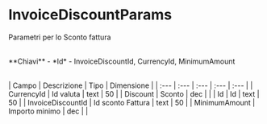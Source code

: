 # InvoiceDiscountParams
Parametri per lo Sconto fattura

<br>
**Chiavi**
- *Id*
- InvoiceDiscountId, CurrencyId, MinimumAmount
<br><br>

| Campo | Descrizione | Tipo | Dimensione | 
| :--- | :--- | :--- | :--- | :--- |
| CurrencyId | Id valuta | text | 50 |
| Discount | Sconto | dec |  |
| Id | Id | text | 50 |
| InvoiceDiscountId | Id sconto Fattura | text | 50 |
| MinimumAmount | Importo minimo | dec |  |

